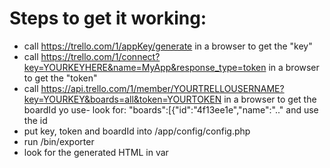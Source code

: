 
Steps to get it working:
=========================

* call https://trello.com/1/appKey/generate in a browser to get the "key"
* call https://trello.com/1/connect?key=YOURKEYHERE&name=MyApp&response_type=token
  in a browser to get the "token"
* call https://api.trello.com/1/member/YOURTRELLOUSERNAME?key=YOURKEY&boards=all&token=YOURTOKEN
  in a browser to get the boardId yo use- look for: "boards":[{"id":"4f13ee1e","name":".."
  and use the id
* put key, token and boardId into /app/config/config.php
* run /bin/exporter
* look for the generated HTML in var